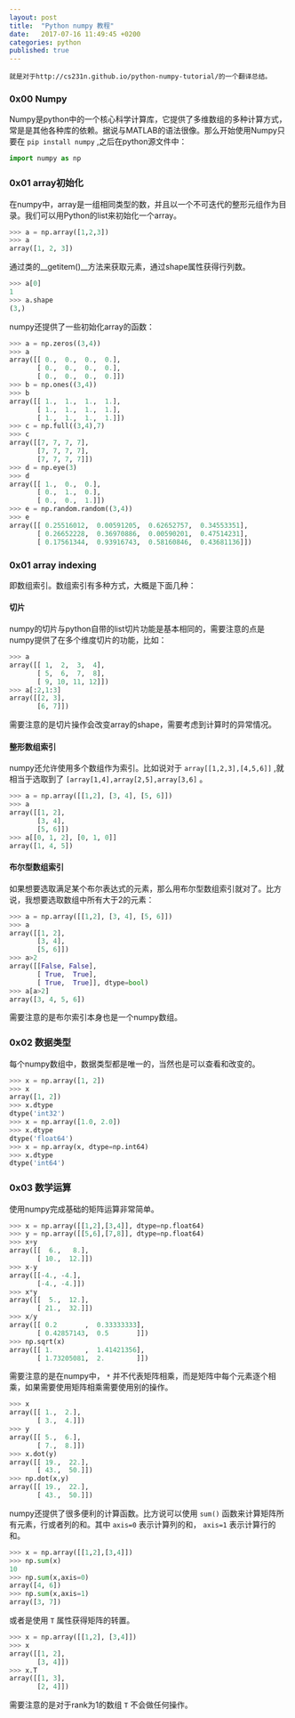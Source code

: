 ```yaml
---
layout: post
title:  "Python numpy 教程"
date:   2017-07-16 11:49:45 +0200
categories: python
published: true
---
```

    就是对于http://cs231n.github.io/python-numpy-tutorial/的一个翻译总结。

### 0x00 Numpy

Numpy是python中的一个核心科学计算库，它提供了多维数组的多种计算方式，常是是其他各种库的依赖。据说与MATLAB的语法很像。那么开始使用Numpy只要在 `pip install numpy` ,之后在python源文件中：

```python
import numpy as np
```

### 0x01 array初始化

在numpy中，array是一组相同类型的数，并且以一个不可迭代的整形元组作为目录。我们可以用Python的list来初始化一个array。

```python
>>> a = np.array([1,2,3])
>>> a
array([1, 2, 3])
```

通过类的\_\_getitem()\_\_方法来获取元素，通过shape属性获得行列数。

```python
>>> a[0]
1
>>> a.shape
(3,)
```

numpy还提供了一些初始化array的函数：

```python
>>> a = np.zeros((3,4))
>>> a
array([[ 0.,  0.,  0.,  0.],
       [ 0.,  0.,  0.,  0.],
       [ 0.,  0.,  0.,  0.]])
>>> b = np.ones((3,4))
>>> b
array([[ 1.,  1.,  1.,  1.],
       [ 1.,  1.,  1.,  1.],
       [ 1.,  1.,  1.,  1.]])
>>> c = np.full((3,4),7)
>>> c
array([[7, 7, 7, 7],
       [7, 7, 7, 7],
       [7, 7, 7, 7]])
>>> d = np.eye(3)
>>> d
array([[ 1.,  0.,  0.],
       [ 0.,  1.,  0.],
       [ 0.,  0.,  1.]])
>>> e = np.random.random((3,4))
>>> e
array([[ 0.25516012,  0.00591205,  0.62652757,  0.34553351],
       [ 0.26652228,  0.36970886,  0.00590201,  0.47514231],
       [ 0.17561344,  0.93916743,  0.58160846,  0.43681136]])
```

### 0x01 array indexing

即数组索引。数组索引有多种方式，大概是下面几种：

#### 切片

numpy的切片与python自带的list切片功能是基本相同的，需要注意的点是numpy提供了在多个维度切片的功能，比如：

```python
>>> a
array([[ 1,  2,  3,  4],
       [ 5,  6,  7,  8],
       [ 9, 10, 11, 12]])
>>> a[:2,1:3]
array([[2, 3],
       [6, 7]])
```

需要注意的是切片操作会改变array的shape，需要考虑到计算时的异常情况。

#### 整形数组索引

numpy还允许使用多个数组作为索引。比如说对于 `array[[1,2,3],[4,5,6]]` ,就相当于选取到了 `[array[1,4],array[2,5],array[3,6]` 。

```python
>>> a = np.array([[1,2], [3, 4], [5, 6]])
>>> a
array([[1, 2],
       [3, 4],
       [5, 6]])
>>> a[[0, 1, 2], [0, 1, 0]]
array([1, 4, 5])
```

#### 布尔型数组索引

如果想要选取满足某个布尔表达式的元素，那么用布尔型数组索引就对了。比方说，我想要选取数组中所有大于2的元素：

```python
>>> a = np.array([[1,2], [3, 4], [5, 6]])
>>> a
array([[1, 2],
       [3, 4],
       [5, 6]])
>>> a>2
array([[False, False],
       [ True,  True],
       [ True,  True]], dtype=bool)
>>> a[a>2]
array([3, 4, 5, 6])
```

需要注意的是布尔索引本身也是一个numpy数组。

### 0x02 数据类型

每个numpy数组中，数据类型都是唯一的，当然也是可以查看和改变的。

```python
>>> x = np.array([1, 2])
>>> x
array([1, 2])
>>> x.dtype
dtype('int32')
>>> x = np.array([1.0, 2.0])
>>> x.dtype
dtype('float64')
>>> x = np.array(x, dtype=np.int64)
>>> x.dtype
dtype('int64')
```

### 0x03 数学运算

使用numpy完成基础的矩阵运算非常简单。

```python
>>> x = np.array([[1,2],[3,4]], dtype=np.float64)
>>> y = np.array([[5,6],[7,8]], dtype=np.float64)
>>> x+y
array([[  6.,   8.],
       [ 10.,  12.]])
>>> x-y
array([[-4., -4.],
       [-4., -4.]])
>>> x*y
array([[  5.,  12.],
       [ 21.,  32.]])
>>> x/y
array([[ 0.2       ,  0.33333333],
       [ 0.42857143,  0.5       ]])
>>> np.sqrt(x)
array([[ 1.        ,  1.41421356],
       [ 1.73205081,  2.        ]])
```

需要注意的是在numpy中， `*` 并不代表矩阵相乘，而是矩阵中每个元素逐个相乘，如果需要使用矩阵相乘需要使用别的操作。

```python
>>> x
array([[ 1.,  2.],
       [ 3.,  4.]])
>>> y
array([[ 5.,  6.],
       [ 7.,  8.]])
>>> x.dot(y)
array([[ 19.,  22.],
       [ 43.,  50.]])
>>> np.dot(x,y)
array([[ 19.,  22.],
       [ 43.,  50.]])
```

numpy还提供了很多便利的计算函数。比方说可以使用 `sum()` 函数来计算矩阵所有元素，行或者列的和。其中 `axis=0` 表示计算列的和， `axis=1` 表示计算行的和。

```python
>>> x = np.array([[1,2],[3,4]])
>>> np.sum(x)
10
>>> np.sum(x,axis=0)
array([4, 6])
>>> np.sum(x,axis=1)
array([3, 7])
```

或者是使用 `T` 属性获得矩阵的转置。

```python
>>> x = np.array([[1,2], [3,4]])
>>> x
array([[1, 2],
       [3, 4]])
>>> x.T
array([[1, 3],
       [2, 4]])
```

需要注意的是对于rank为1的数组 `T` 不会做任何操作。